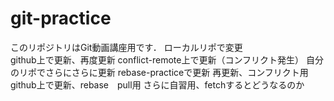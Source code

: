 # git-practice
このリポジトリはGit動画講座用です．
ローカルリポで変更  
github上で更新、再度更新
conflict-remote上で更新（コンフリクト発生）
自分のリポでさらにさらに更新
rebase-practiceで更新
再更新、コンフリクト用
github上で更新、rebase　pull用
さらに自習用、fetchするとどうなるのか
